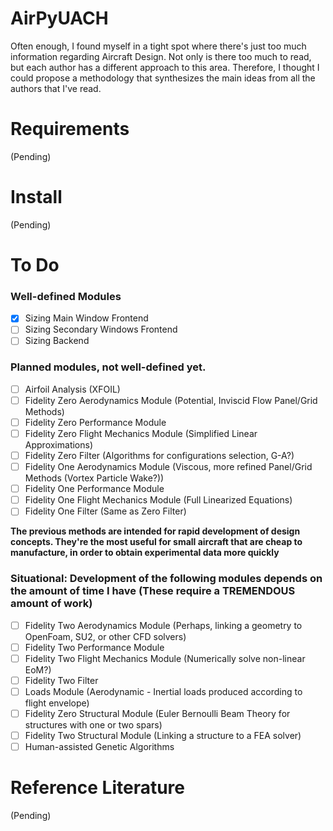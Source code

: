 # AirPyUACH
Often enough, I found myself in a tight spot where there's just too much information regarding Aircraft Design. Not only is there too much to read, but each author has a different approach to this area. Therefore, I thought I could propose a methodology that synthesizes the main ideas from all the authors that I've read.

# Requirements
(Pending)

# Install
(Pending)

# To Do
### Well-defined Modules
- [x] Sizing Main Window Frontend
- [ ] Sizing Secondary Windows Frontend
- [ ] Sizing Backend
### Planned modules, not well-defined yet.
- [ ] Airfoil Analysis (XFOIL)
- [ ] Fidelity Zero Aerodynamics Module (Potential, Inviscid Flow Panel/Grid Methods)
- [ ] Fidelity Zero Performance Module
- [ ] Fidelity Zero Flight Mechanics Module (Simplified Linear Approximations)
- [ ] Fidelity Zero Filter (Algorithms for configurations selection, G-A?)
- [ ] Fidelity One Aerodynamics Module (Viscous, more refined Panel/Grid Methods (Vortex Particle Wake?))
- [ ] Fidelity One Performance Module
- [ ] Fidelity One Flight Mechanics Module (Full Linearized Equations)
- [ ] Fidelity One Filter (Same as Zero Filter)

**The previous methods are intended for rapid development of design concepts. They're the most useful for small aircraft that are cheap to manufacture, in order to obtain experimental data more quickly**

### Situational: Development of the following modules depends on the amount of time I have (These require a TREMENDOUS amount of work)
- [ ] Fidelity Two Aerodynamics Module (Perhaps, linking a geometry to OpenFoam, SU2, or other CFD solvers)
- [ ] Fidelity Two Performance Module
- [ ] Fidelity Two Flight Mechanics Module (Numerically solve non-linear EoM?)
- [ ] Fidelity Two Filter 
- [ ] Loads Module (Aerodynamic - Inertial loads produced according to flight envelope)
- [ ] Fidelity Zero Structural Module (Euler Bernoulli Beam Theory for structures with one or two spars)
- [ ] Fidelity Two Structural Module (Linking a structure to a FEA solver)
- [ ] Human-assisted Genetic Algorithms 

# Reference Literature
(Pending)
